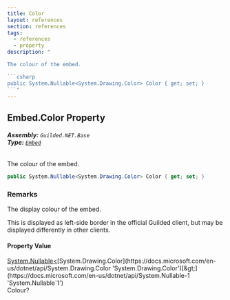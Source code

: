 ```yaml
---
title: Color
layout: references
section: references
tags:
  - references
  - property
description: "

The colour of the embed.

```csharp
public System.Nullable<System.Drawing.Color> Color { get; set; }
```"
---
```


## Embed.Color Property
###### **Assembly:** `Guilded.NET.Base`<br/>**Type:** [`Embed`](Embed 'Guilded.NET.Base.Embeds.Embed')

The colour of the embed.

```csharp
public System.Nullable<System.Drawing.Color> Color { get; set; }
```

### Remarks
  
The display colour of the embed.  
  
This is displayed as left-side border in the official Guilded client, but may be displayed differently in other clients.

#### Property Value
[System.Nullable&lt;](https://docs.microsoft.com/en-us/dotnet/api/System.Nullable-1 'System.Nullable`1')[System.Drawing.Color](https://docs.microsoft.com/en-us/dotnet/api/System.Drawing.Color 'System.Drawing.Color')[&gt;](https://docs.microsoft.com/en-us/dotnet/api/System.Nullable-1 'System.Nullable`1')  
Colour?
